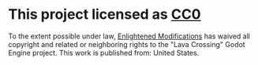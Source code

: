 # This project licensed as [CC0](https://creativecommons.org/publicdomain/zero/1.0/)

To the extent possible under law, [Enlightened Modifications](https://enmod.itch.io/) has waived all copyright and related or neighboring rights to the "Lava Crossing" Godot Engine project. This work is published from: United States. 